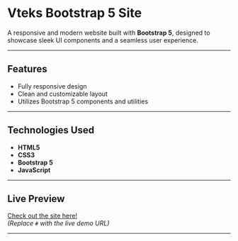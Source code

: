 # **Vteks Bootstrap 5 Site**  
A responsive and modern website built with **Bootstrap 5**, designed to showcase sleek UI components and a seamless user experience.  

---

## **Features**  
- Fully responsive design  
- Clean and customizable layout  
- Utilizes Bootstrap 5 components and utilities  

---

## **Technologies Used**  
- **HTML5**  
- **CSS3**  
- **Bootstrap 5**  
- **JavaScript**  

---

## **Live Preview**  
[Check out the site here!](https://vteks-preview.vercel.app/)  
*(Replace `#` with the live demo URL)*  

---

